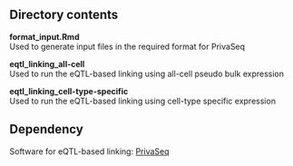 ## Directory contents

**format_input.Rmd** </br>
Used to generate input files in the required format for PrivaSeq 

**eqtl_linking_all-cell** </br>
Used to run the eQTL-based linking using all-cell pseudo bulk expression

**eqtl_linking_cell-type-specific** </br>
Used to run the eQTL-based linking using cell-type specific expression

## Dependency
Software for eQTL-based linking: [PrivaSeq](http://archive.gersteinlab.org/proj/privaseq/)

